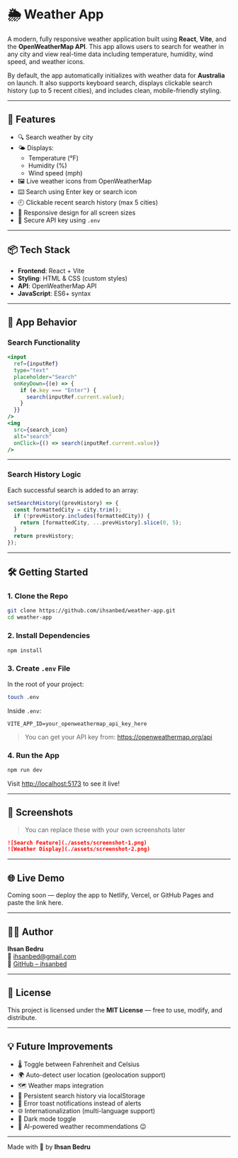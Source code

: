 # 🌦️ Weather App

A modern, fully responsive weather application built using **React**, **Vite**, and the **OpenWeatherMap API**. This app allows users to search for weather in any city and view real-time data including temperature, humidity, wind speed, and weather icons. 

By default, the app automatically initializes with weather data for **Australia** on launch. It also supports keyboard search, displays clickable search history (up to 5 recent cities), and includes clean, mobile-friendly styling.

---

## 🚀 Features

- 🔍 Search weather by city
- 🌤️ Displays:
  - Temperature (°F)
  - Humidity (%)
  - Wind speed (mph)
- 🖼️ Live weather icons from OpenWeatherMap
- ⌨️ Search using Enter key or search icon
- 🕘 Clickable recent search history (max 5 cities)
- 📱 Responsive design for all screen sizes
- 🔐 Secure API key using `.env`

---

## 📦 Tech Stack

- **Frontend**: React + Vite
- **Styling**: HTML & CSS (custom styles)
- **API**: OpenWeatherMap API
- **JavaScript**: ES6+ syntax

---

## 🧠 App Behavior

### Search Functionality

```jsx
<input
  ref={inputRef}
  type="text"
  placeholder="Search"
  onKeyDown={(e) => {
    if (e.key === "Enter") {
      search(inputRef.current.value);
    }
  }}
/>
<img
  src={search_icon}
  alt="search"
  onClick={() => search(inputRef.current.value)}
/>
```

---

### Search History Logic

Each successful search is added to an array:

```js
setSearchHistory((prevHistory) => {
  const formattedCity = city.trim();
  if (!prevHistory.includes(formattedCity)) {
    return [formattedCity, ...prevHistory].slice(0, 5);
  }
  return prevHistory;
});
```

---

## 🛠️ Getting Started

### 1. Clone the Repo

```bash
git clone https://github.com/ihsanbed/weather-app.git
cd weather-app
```

### 2. Install Dependencies

```bash
npm install
```

### 3. Create `.env` File

In the root of your project:

```bash
touch .env
```

Inside `.env`:

```env
VITE_APP_ID=your_openweathermap_api_key_here
```

> You can get your API key from: https://openweathermap.org/api

### 4. Run the App

```bash
npm run dev
```

Visit [http://localhost:5173](http://localhost:5173) to see it live!

---

## 📸 Screenshots

> You can replace these with your own screenshots later

```markdown
![Search Feature](./assets/screenshot-1.png)
![Weather Display](./assets/screenshot-2.png)
```

---

## 🌐 Live Demo

Coming soon — deploy the app to Netlify, Vercel, or GitHub Pages and paste the link here.

---

## 🙋‍♂️ Author

**Ihsan Bedru**  
📧 ihsanbed@gmail.com  
🐙 [GitHub – ihsanbed](https://github.com/ihsanbed)

---

## 📄 License

This project is licensed under the **MIT License** — free to use, modify, and distribute.

---

## 💡 Future Improvements

- 🌡️ Toggle between Fahrenheit and Celsius
- 🌍 Auto-detect user location (geolocation support)
- 🗺️ Weather maps integration
- 💾 Persistent search history via localStorage
- 🔔 Error toast notifications instead of alerts
- 🌐 Internationalization (multi-language support)
- 🌙 Dark mode toggle
- 🧠 AI-powered weather recommendations 😉

---

Made with 💙 by **Ihsan Bedru**
